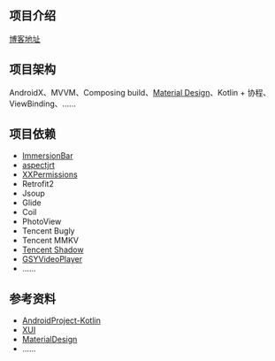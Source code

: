 ## 项目介绍
[博客地址](https://v.jianghouren.com/archives/fef0ef2b.html)

## 项目架构

AndroidX、MVVM、Composing build、[Material Design](https://m3.material.io/)、Kotlin + 协程、ViewBinding、......

## 项目依赖

- [ImmersionBar](https://github.com/gyf-dev/ImmersionBar '沉浸式框架')
- [aspectjrt](https://mvnrepository.com/artifact/org.aspectj/aspectjrt 'AOP 插件库')
- [XXPermissions](https://github.com/getActivity/XXPermissions '权限请求框架')
- Retrofit2
- Jsoup
- Glide
- Coil
- PhotoView
- Tencent Bugly
- Tencent MMKV
- [Tencent Shadow](https://github.com/Tencent/Shadow '插件化框架')
- [GSYVideoPlayer](https://github.com/CarGuo/GSYVideoPlayer '视频播放器')
- ......

## 参考资料

- [AndroidProject-Kotlin](https://github.com/getActivity/AndroidProject-Kotlin "安卓技术中台")
- [XUI](https://github.com/xuexiangjys/XUI/blob/master/README_ZH.md)
- [MaterialDesign](https://github.com/yechaoa/MaterialDesign)
- ......
